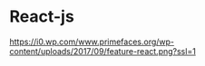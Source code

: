 # React-js

https://i0.wp.com/www.primefaces.org/wp-content/uploads/2017/09/feature-react.png?ssl=1
